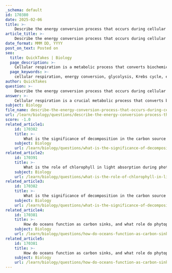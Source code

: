 ```yaml
---
_schema: default
id: 170380
date: 2025-02-06
title: >-
    Describe the energy conversion process that occurs during cellular respiration.
article_title: >-
    Describe the energy conversion process that occurs during cellular respiration.
date_format: MMM DD, YYYY
post_on_text: Posted on
seo:
  title: QuickTakes | Biology
  page_description: >-
    Cellular respiration is a metabolic process that converts biochemical energy from nutrients into ATP, occurring in three stages: glycolysis, Krebs cycle, and electron transport chain, essential for energy in living organisms.
  page_keywords: >-
    cellular respiration, energy conversion, glycolysis, Krebs cycle, electron transport chain, ATP production, biochemical energy, glucose metabolism, anaerobic process, mitochondria, NADH, FADH2, chemiosmosis, proton gradient, oxygen, metabolism, carbon cycle, ecosystem dynamics
author: QuickTakes
question: >-
    Describe the energy conversion process that occurs during cellular respiration.
answer: >-
    Cellular respiration is a crucial metabolic process that converts biochemical energy from nutrients, primarily glucose, into adenosine triphosphate (ATP), which cells use for energy. This process occurs in three main stages: glycolysis, the Krebs cycle, and the electron transport chain. Here’s a detailed description of the energy conversion process during cellular respiration:\n\n### 1. Glycolysis\n- **Location**: Cytoplasm of the cell.\n- **Process**: Glycolysis begins with one molecule of glucose (C₆H₁₂O₆) and breaks it down into two molecules of pyruvate. This process does not require oxygen (anaerobic) and produces a small amount of ATP (2 ATP molecules) and NADH, which is an electron carrier. The overall reaction for glycolysis can be summarized as:\n  $$\n  C_6H_{12}O_6 \rightarrow 2 C_3H_4O_3 + 2 \text{ATP} + 2 \text{NADH}\n  $$\n\n### 2. Krebs Cycle (Citric Acid Cycle)\n- **Location**: Mitochondria.\n- **Process**: The pyruvate produced in glycolysis is transported into the mitochondria, where it is converted into acetyl-CoA before entering the Krebs cycle. During this cycle, acetyl-CoA is further broken down, releasing carbon dioxide (CO₂) as a waste product. The Krebs cycle also generates additional electron carriers (NADH and FADH₂) and a small amount of ATP. The overall reaction can be summarized as:\n  $$\n  2 C_3H_4O_3 + 6 O_2 \rightarrow 6 CO_2 + 2 ATP + 8 \text{NADH} + 2 \text{FADH}_2\n  $$\n\n### 3. Electron Transport Chain (ETC)\n- **Location**: Inner mitochondrial membrane.\n- **Process**: The NADH and FADH₂ produced in the previous stages donate electrons to the electron transport chain. As electrons move through a series of proteins in the inner mitochondrial membrane, they release energy, which is used to pump protons (H⁺ ions) into the intermembrane space, creating a proton gradient. This gradient drives protons back into the mitochondrial matrix through ATP synthase, a process known as chemiosmosis, leading to the production of a large amount of ATP (approximately 28-34 ATP molecules). The final electron acceptor in the chain is oxygen, which combines with electrons and protons to form water (H₂O). The overall reaction for the electron transport chain can be summarized as:\n  $$\n  10 \text{NADH} + 2 \text{FADH}_2 + 6 O_2 \rightarrow 28-34 \text{ATP} + 6 H_2O\n  $$\n\n### Summary\nThe overall equation for cellular respiration can be summarized as:\n$$\nC_6H_{12}O_6 + 6 O_2 \rightarrow 6 CO_2 + 6 H_2O + 36-38 \text{ATP}\n$$\nThis process is essential for all living organisms as it provides the energy required for various cellular functions, including growth, reproduction, and maintenance. The conversion of chemical energy stored in glucose into ATP is a vital aspect of energy flow in biological systems, linking cellular respiration with the broader carbon cycle and ecosystem dynamics.
subject: Biology
file_name: describe-the-energy-conversion-process-that-occurs-during-cellular-respiration.md
url: /learn/biology/questions/describe-the-energy-conversion-process-that-occurs-during-cellular-respiration
score: -1.0
related_article1:
    id: 170382
    title: >-
        What is the significance of decomposition in the carbon source process, particularly in relation to fossil fuels?
    subject: Biology
    url: /learn/biology/questions/what-is-the-significance-of-decomposition-in-the-carbon-source-process-particularly-in-relation-to-fossil-fuels
related_article2:
    id: 170391
    title: >-
        What is the role of chlorophyll in light absorption during photosynthesis?
    subject: Biology
    url: /learn/biology/questions/what-is-the-role-of-chlorophyll-in-light-absorption-during-photosynthesis
related_article3:
    id: 170382
    title: >-
        What is the significance of decomposition in the carbon source process, particularly in relation to fossil fuels?
    subject: Biology
    url: /learn/biology/questions/what-is-the-significance-of-decomposition-in-the-carbon-source-process-particularly-in-relation-to-fossil-fuels
related_article4:
    id: 170381
    title: >-
        How do oceans function as carbon sinks, and what role do phytoplankton play in this process?
    subject: Biology
    url: /learn/biology/questions/how-do-oceans-function-as-carbon-sinks-and-what-role-do-phytoplankton-play-in-this-process
related_article5:
    id: 170381
    title: >-
        How do oceans function as carbon sinks, and what role do phytoplankton play in this process?
    subject: Biology
    url: /learn/biology/questions/how-do-oceans-function-as-carbon-sinks-and-what-role-do-phytoplankton-play-in-this-process
---
```


&nbsp;